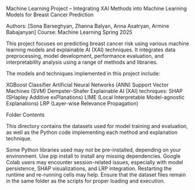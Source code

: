 Machine Learning Project – Integrating XAI Methods into Machine Learning Models for Breast Cancer Prediction

Authors:
[Sona Barseghyan, Zhanna Balyan, Anna Asatryan, Armine Babajanyan]
Course: Machine Learning
Spring 2025

This project focuses on predicting breast cancer risk using various machine learning models and explainable AI (XAI) techniques. It integrates data preprocessing, model development, performance evaluation, and interpretability analysis using a range of methods and libraries.

The models and techniques implemented in this project include:

XGBoost Classifier
Artificial Neural Networks (ANN)
Support Vector Machines (SVM)
Dempster-Shafer 
Explainable AI (XAI) techniques:
SHAP (SHapley Additive exPlanations)
LIME (Local Interpretable Model-agnostic Explanations)
LRP (Layer-wise Relevance Propagation)

Folder Contents

This directory contains the datasets used for model training and evaluation, as well as the Python code implementing each method and explanation technique. 

Some Python libraries used may not be pre-installed, depending on your environment. Use pip install to install any missing dependencies.
Google Colab users may encounter session-related issues, especially with model persistence, SHAP visualizations, and LRP integration. Restarting the runtime and re-running cells may help.
Ensure that the dataset files remain in the same folder as the scripts for proper loading and execution.
